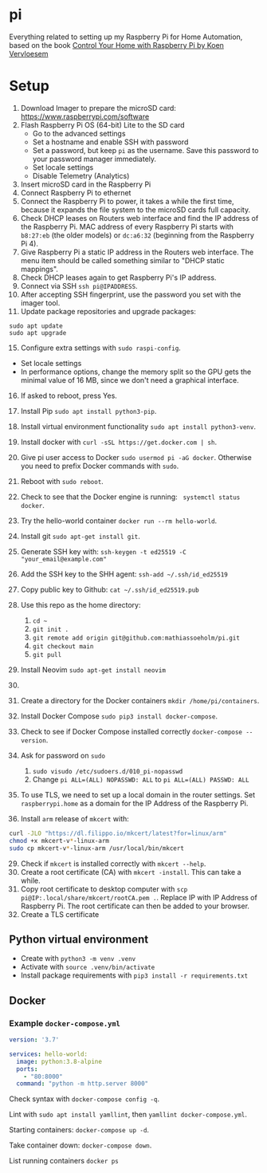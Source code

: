 # pi

Everything related to setting up my Raspberry Pi for Home Automation, based on the book [Control Your Home with Raspberry Pi by Koen Vervloesem](https://koen.vervloesem.eu/books/control-your-home-with-raspberry-pi/)

# Setup

1. Download Imager to prepare the microSD card: https://www.raspberrypi.com/software
2. Flash Raspberry Pi OS (64-bit) Lite to the SD card
   - Go to the advanced settings
   - Set a hostname and enable SSH with password
   - Set a password, but keep `pi` as the username. Save this password to your password manager immediately.
   - Set locale settings
   - Disable Telemetry (Analytics)
3. Insert microSD card in the Raspberry Pi
4. Connect Raspberry Pi to ethernet
5. Connect the Raspberry Pi to power, it takes a while the first time, because it expands the file system to the microSD cards full capacity.
6. Check DHCP leases on Routers web interface and find the IP address of the Raspberry Pi. MAC address of every Raspberry Pi starts with `b8:27:eb` (the older models) or `dc:a6:32` (beginning from the Raspberry Pi 4).
7. Give Raspberry Pi a static IP address in the Routers web interface. The menu item should be called something similar to "DHCP static mappings".
8. Check DHCP leases again to get Raspberry Pi's IP address.
9. Connect via SSH `ssh pi@IPADDRESS`.
10. After accepting SSH fingerprint, use the password you set with the imager tool.
11. Update package repositories and upgrade packages:

```
sudo apt update
sudo apt upgrade
```

15. Configure extra settings with `sudo raspi-config`.

- Set locale settings
- In performance options, change the memory split so the GPU gets the minimal value of 16 MB, since we don't need a graphical interface.

16. If asked to reboot, press Yes.
17. Install Pip `sudo apt install python3-pip`.
18. Install virtual environment functionality `sudo apt install python3-venv`.
19. Install docker with `curl -sSL https://get.docker.com | sh`.
20. Give pi user access to Docker `sudo usermod pi -aG docker`. Otherwise you need to prefix Docker commands with `sudo`.
21. Reboot with `sudo reboot`.
22. Check to see that the Docker engine is running: ` systemctl status docker`.
23. Try the hello-world container `docker run --rm hello-world`.
24. Install git `sudo apt-get install git`.
25. Generate SSH key with: `ssh-keygen -t ed25519 -C "your_email@example.com"`
26. Add the SSH key to the SHH agent: `ssh-add ~/.ssh/id_ed25519`
27. Copy public key to Github: `cat ~/.ssh/id_ed25519.pub`
28. Use this repo as the home directory:
    1.  `cd ~`
    2.  `git init .`
    3.  `git remote add origin git@github.com:mathiassoeholm/pi.git`
    4.  `git checkout main`
    5.  `git pull`
29. Install Neovim `sudo apt-get install neovim`
30.

31. Create a directory for the Docker containers `mkdir /home/pi/containers`.
32. Install Docker Compose `sudo pip3 install docker-compose`.
33. Check to see if Docker Compose installed correctly `docker-compose --version`.
34. Ask for password on `sudo`
    1. `sudo visudo /etc/sudoers.d/010_pi-nopasswd`
    2. Change `pi ALL=(ALL) NOPASSWD: ALL` to `pi ALL=(ALL) PASSWD: ALL`
35. To use TLS, we need to set up a local domain in the router settings. Set `raspberrypi.home` as a domain for the IP Address of the Raspberry Pi.
36. Install `arm` release of `mkcert` with:

```sh
curl -JLO "https://dl.filippo.io/mkcert/latest?for=linux/arm"
chmod +x mkcert-v*-linux-arm
sudo cp mkcert-v*-linux-arm /usr/local/bin/mkcert
```

29. Check if `mkcert` is installed correctly with `mkcert --help`.
30. Create a root certificate (CA) with `mkcert -install`. This can take a while.
31. Copy root certificate to desktop computer with `scp pi@IP:.local/share/mkcert/rootCA.pem .`. Replace IP with IP Address of Raspberry Pi. The root certificate can then be added to your browser.
32. Create a TLS certificate

## Python virtual environment

- Create with `python3 -m venv .venv`
- Activate with `source .venv/bin/activate`
- Install package requirements with `pip3 install -r requirements.txt`

## Docker

### Example `docker-compose.yml`

```yml
version: '3.7'

services: hello-world:
  image: python:3.8-alpine
  ports:
    - "80:8000"
  command: "python -m http.server 8000"
```

Check syntax with `docker-compose config -q`.

Lint with `sudo apt install yamllint`, then `yamllint docker-compose.yml`.

Starting containers: `docker-compose up -d`.

Take container down: `docker-compose down`.

List running containers `docker ps`
